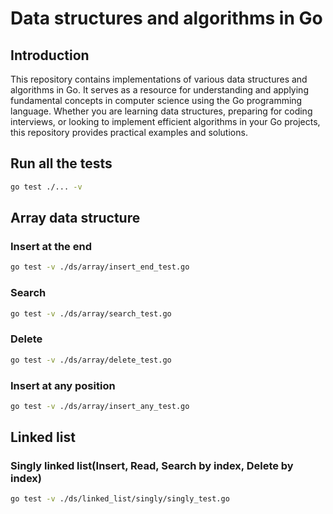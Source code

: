 # Data structures and algorithms in Go

## Introduction
This repository contains implementations of various data structures and 
algorithms in Go. It serves as a resource for understanding and applying 
fundamental concepts in computer science using the Go programming language. 
Whether you are learning data structures, preparing for coding interviews, 
or looking to implement efficient algorithms in your Go projects, this 
repository provides practical examples and solutions.

## Run all the tests
```bash
go test ./... -v
```

## Array data structure
### Insert at the end
```bash
go test -v ./ds/array/insert_end_test.go
```

### Search
```bash
go test -v ./ds/array/search_test.go
```

### Delete 
```bash
go test -v ./ds/array/delete_test.go
```

### Insert at any position
```bash
go test -v ./ds/array/insert_any_test.go
```

## Linked list
### Singly linked list(Insert, Read, Search by index, Delete by index)
```bash
go test -v ./ds/linked_list/singly/singly_test.go
```
